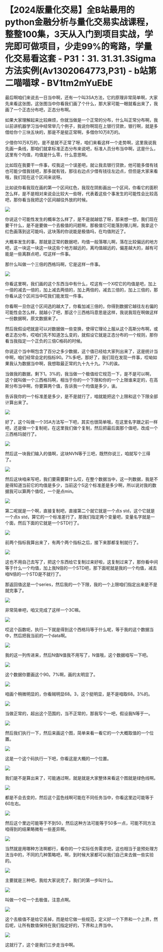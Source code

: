 # 【2024版量化交易】全B站最用的python金融分析与量化交易实战课程，整整100集，3天从入门到项目实战，学完即可做项目，少走99%的弯路，学量化交易看这套 - P31：31. 31.31.3Sigma方法实例(Av1302064773,P31) - b站第二喵喵球 - BV1tm2mYuEbE

最后啊咱们来说去一日当中啊，还有一个叫3SA方法，它的原理非常简单啊，大家先来看这张图，这张图当中你看我们画了个什么，那大家可能一眼就看出来了，我画了一个正态分布吧，正态分布啊。

如果大家理解起来比较麻烦，你就当做是一个正常的分布，什么叫正常分布啊，我以前讲机器学习当中经常举几个例子，我说你啊现在上银行贷款，银行啊，就是多借给你个三块五块的，那是不是挺正常啊，多借你10万8万的。

少借你10万8万的，是不是就不正常了呀，咱们来看这样一个走势啊，这里我说我先画一条线，那咱们就拿标准正态分布来说吧，标准人员分布当中啊，这是什么，这里有个均值，均值是什么零，什么意思啊。

比如现在我要干一件事，哎我这一个误差吧，就让我去银行贷款，他可能多借有钱也可能少借我钱吧，那多就有钱，那往右边点少借有钱往左边点，但但是大家来看哦，我们现在这个区间来说呀。

比如说你看我现在画的第一个区间红色，我现在阴影画出一个区间，你看它的面积怎么样，是不是相对来说会比较大一些呀，代表着这些个事发生的可能性会比较高吧，那你看当我把这个区间越往外放的时候。



![](img/119628b6cbf7b914144c0e7299ec9747_1.png)

你说这个可能性发生的概率怎么样了，是不是就越低了呀，那来想一想，我们现在要干什么，是不是要做一个去极值的问题啊，那极值它可能落到哪儿啊，我拿这个红色画落到这可能吗，这块落的你说能是极值吗，在均值附近了。

大概率发生的事，那就是正常的数据吧，均值一般落哪儿啊，落在比较偏远的地方吧，这一块这一块这一块这些个地方越远的，离均值越远的，偏差越大的，越有可能是一些离群点吧，哎这样一件事。

那什么叫做一个三倍的西格玛啊，它是这样一件事。

![](img/119628b6cbf7b914144c0e7299ec9747_3.png)

你看这里啊，我们画的这个东西当中有什么，哎这有一个X哎它的均值是吧，加上一倍的减去一倍的，加上减去两倍的，加上两倍的，减去三倍的，加上三倍的，那你看从这个区间当中哎我们能发现一件事。

你看啊一旦你这个区间选的越大了，你看加减三倍的，你得到数据它越往左右偏的可能性会怎么样，就越小了吧，那这个三西格玛意思是这样，我说我现在啊做这样一份数据啊，原文数据来了。

然后我假设吧就是可以对数据做一些变换，使得它理论上服从这个高斯分布啊，或者正态分布，哎咱们先不知道怎么变的，就假设它就是正态分布的一个规则，那你看当我指定一个正负的三倍C格码的时候。

你说这个当中啊包含了百分之多少数据，这个值已经给大家列出来了，这是统计当中啊，咱们经常会定的指标90。7%多吧，那好了，我们现在发现一件事，哎呦如果我认为数据当中啊，我想取最正常的九十九十九。7%的诶。

当做我的数据，剩下1。3%的，我当做一个极值给它规范一下，是不是可以啊，这个就叫做一个三西格玛啊，相当于你的一个下限和你的一个上限谁来定的，在高斯分布当中啊，你要算两个值，告诉我一个均值是多少，诶。

告诉我你的一个标准差是多少，是不是就行了，咱就能把这个上限和这个下限全部计算出来了。

![](img/119628b6cbf7b914144c0e7299ec9747_5.png)

好了，这个叫做一个3SA方法写一下吧，其实也很简单哦，在这里名字跟之前一样吧，还是做一个复制呃，在这里我们做个复制，然后把最后面那个值吧，改成一个三西格玛就行了。



![](img/119628b6cbf7b914144c0e7299ec9747_7.png)

然后这一块我们输入的值啊，这块NVN等于三吧，既然你说三，咱就写个三得了。

![](img/119628b6cbf7b914144c0e7299ec9747_9.png)

然后这块咱来写吧，我们要需要算什么哎，在整个数据当中，这一列数据，我是不是得知道当前它的均值是多少，当前这个S这个标准差是多少啊，所以说对我的数据我可以算两个值哎，一个是点min。



![](img/119628b6cbf7b914144c0e7299ec9747_11.png)

第二呢就是一个啊，直接复制吧，直接第二个就它就是一个点s std，这个它就是一个点s std，算它的一个标准差行了，那我们指定两个变量吧，变量名字就是一个面，然后下面的它就是一个STD行了。



![](img/119628b6cbf7b914144c0e7299ec9747_13.png)

前两个指标我算出来了，有两个两个指标之后，接下来那都复制就行了。

![](img/119628b6cbf7b914144c0e7299ec9747_15.png)

这也不用自己去写了，把这个东西给它复制过来好啦，这复制过来了，那你看中间等于什么一个均值，加上我N倍的一个STD吧，那下面呢就是我的一个均值，减去咱N倍的一个STD是不就行了。

那返回值这是一个series，然后我的一个下限，我的一个上限咱们指定出来是不是就完事了。

![](img/119628b6cbf7b914144c0e7299ec9747_17.png)

非常简单吧，咱又完成了这样一个3C嘛。

![](img/119628b6cbf7b914144c0e7299ec9747_19.png)

哎这个函数呃，执行一下就是得到这个西格玛等于什么呢，等于我的这个数据当中，然后把我当前的一个data啊。



![](img/119628b6cbf7b914144c0e7299ec9747_21.png)

我的这一列传进来，然后N值N值我不用写了，N值哦，这个数据咱写一下吧。

![](img/119628b6cbf7b914144c0e7299ec9747_23.png)

这个数据你要画这个90。7%啊，画的太明显了。

![](img/119628b6cbf7b914144c0e7299ec9747_25.png)

咱画个稍微明显的，你看贼明显68。3，这个挺明显，是不是咱取68。3%的。

![](img/119628b6cbf7b914144c0e7299ec9747_27.png)

当做正常的，超出这个范围的，当不正常的，那我写个一吧，假设我N等于一。

![](img/119628b6cbf7b914144c0e7299ec9747_29.png)

然后我们执行一下，然后来画这个图，简单来看一看它的一个大概取值的一个位置。

![](img/119628b6cbf7b914144c0e7299ec9747_31.png)

这是一个这个码执行一下吧，你看这是大概的一个位置。

![](img/119628b6cbf7b914144c0e7299ec9747_33.png)

我们是不是算出来了，可能通过啊，就是就是大家整体来看这个图就是绿色线啊。

![](img/119628b6cbf7b914144c0e7299ec9747_35.png)

都是不会去变的，然后这个蓝色线啊可能在不同任务当中，你看这里边可能等于60左右。

![](img/119628b6cbf7b914144c0e7299ec9747_37.png)

然后这个里边可能等于不到50，然后这种方法可能等于50多一点，可能不同方法咱得到的结果略微有一些差异啊。



![](img/119628b6cbf7b914144c0e7299ec9747_39.png)

当然就是用哪种方法啊都行，看你的一个实际任务需求吧，这也相当于是预处理方法当中的，不同的几种策略吧，啊，到时候大家都可以我们自己来去做一些实验的。



![](img/119628b6cbf7b914144c0e7299ec9747_41.png)

主要就是三种吧，我给大家说完了，我们的第一步叫什么。

![](img/119628b6cbf7b914144c0e7299ec9747_43.png)

叫做一个哎一个去极值，注意点啊。

![](img/119628b6cbf7b914144c0e7299ec9747_45.png)

这个去极值不是给它丢掉，而是给它做一些规范，定义好一个下界和一个上界，然后呢，让所有数值保持在我们指定好的，下界和上界当中。



![](img/119628b6cbf7b914144c0e7299ec9747_47.png)

这就行了，这个是我们三步走当中啊。